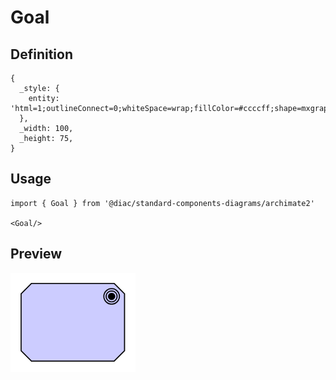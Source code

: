 # Goal

## Definition

```
{
  _style: { 
    entity: 'html=1;outlineConnect=0;whiteSpace=wrap;fillColor=#ccccff;shape=mxgraph.archimate.motiv;motivType=goal',
  },
  _width: 100,
  _height: 75,
}
```

## Usage

```
import { Goal } from '@diac/standard-components-diagrams/archimate2'

<Goal/>
```

## Preview

<img src="./goal.png" width="200"/>
